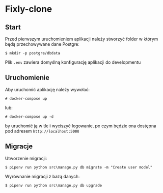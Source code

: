 # Fixly-clone

## Start

Przed pierwszym uruchomieniem aplikacji należy stworzyć folder w którym będą przechowywane dane Postgre:

```
$ mkdir -p postgre/dbdata
```

Plik ```.env``` zawiera domyślną konfigurację aplikacji do developmentu


## Uruchomienie

Aby uruchomić aplikację należy wywołać:
```
# docker-compose up
```
lub:
```
# docker-compose up -d
```
by uruchomić ją w tle i wyciszyć logowanie, po czym będzie ona dostępna pod adresem ```http://localhost:5000```

## Migracje

Utworzenie migracji:
```shell
$ pipenv run python src\manage.py db migrate -m "Create user model"
```

Wyrównanie migracji z bazą danych:
```
$ pipenv run python src\manage.py db upgrade
```